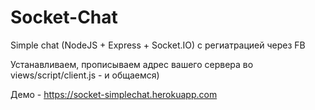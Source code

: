 # Socket-Chat
Simple chat (NodeJS + Express + Socket.IO) с региатрацией через FB

Устанавливаем, прописываем адрес вашего сервера во views/script/client.js - и общаемся)

Демо - https://socket-simplechat.herokuapp.com
